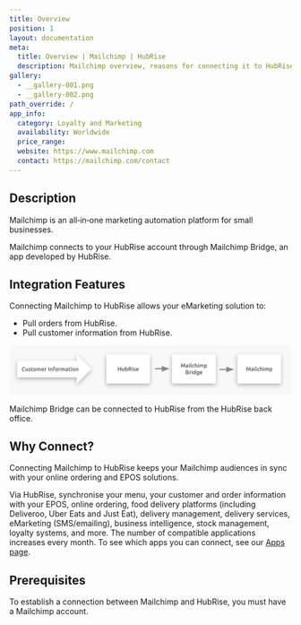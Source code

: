 ```yaml
---
title: Overview
position: 1
layout: documentation
meta:
  title: Overview | Mailchimp | HubRise
  description: Mailchimp overview, reasons for connecting it to HubRise and summary of integrated features. Synchronise data between your EPOS and your apps.
gallery:
  - __gallery-001.png
  - __gallery-002.png
path_override: /
app_info:
  category: Loyalty and Marketing
  availability: Worldwide
  price_range:
  website: https://www.mailchimp.com
  contact: https://mailchimp.com/contact
---
```


## Description

Mailchimp is an all‑in‑one marketing automation platform for small businesses.

Mailchimp connects to your HubRise account through Mailchimp Bridge, an app developed by HubRise.

## Integration Features

Connecting Mailchimp to HubRise allows your eMarketing solution to:

- Pull orders from HubRise.
- Pull customer information from HubRise.

![Mailchimp Bridge Workflow](./images/007-2x-connection-diagram.png)

Mailchimp Bridge can be connected to HubRise from the HubRise back office.

## Why Connect?

Connecting Mailchimp to HubRise keeps your Mailchimp audiences in sync with your online ordering and EPOS solutions.

Via HubRise, synchronise your menu, your customer and order information with your EPOS, online ordering, food delivery platforms (including Deliveroo, Uber Eats and Just Eat), delivery management, delivery services, eMarketing (SMS/emailing), business intelligence, stock management, loyalty systems, and more. The number of compatible applications increases every month. To see which apps you can connect, see our [Apps page](/apps).

## Prerequisites

To establish a connection between Mailchimp and HubRise, you must have a Mailchimp account.
